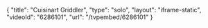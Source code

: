 {
    "title": "Cuisinart Griddler",
    "type": "solo",
    "layout": "iframe-static",
    "videoId": "6286101",
    "url": "\/tvpembed\/6286101"
}